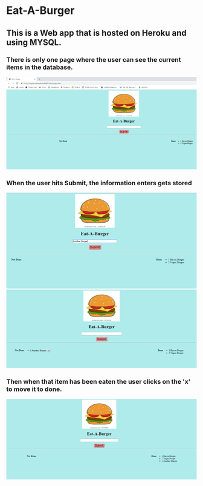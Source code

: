 # Eat-A-Burger

## This is a Web app that is hosted on Heroku and using MYSQL.

### There is only one page where the user can see the current items in the database.
![image for select](/images/select.PNG)

### When the user hits Submit, the information enters gets stored
![image for select](/images/post1.PNG)
![image for select](/images/post2.PNG)

### Then when that item has been eaten the user clicks on the 'x' to move it to done.
![image for select](/images/put.PNG)
